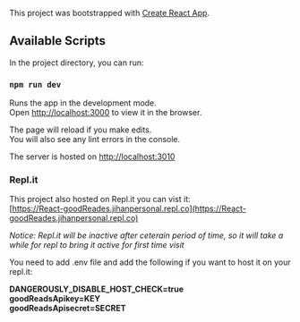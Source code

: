 This project was bootstrapped with [Create React App](https://github.com/facebook/create-react-app).

## Available Scripts

In the project directory, you can run:

### `npm run dev`

Runs the app in the development mode.<br />
Open [http://localhost:3000](http://localhost:3000) to view it in the browser.

The page will reload if you make edits.<br />
You will also see any lint errors in the console.<br/>

The server is hosted on [http://localhost:3010](http://localhost:3010)

### Repl.it
This project also hosted on Repl.it you can vist it:<br/> [https://React-goodReades.jihanpersonal.repl.co](https://React-goodReades.jihanpersonal.repl.co)</br>

_Notice: Repl.it will be inactive after ceterain period of time, so it will take a while for repl to bring it active for first time visit_

You need to add .env file and add the following if you want to host it on your repl.it:<br/>

**DANGEROUSLY_DISABLE_HOST_CHECK=true**<br/>
**goodReadsApikey=KEY**<br/>
**goodReadsApisecret=SECRET**<br/>
